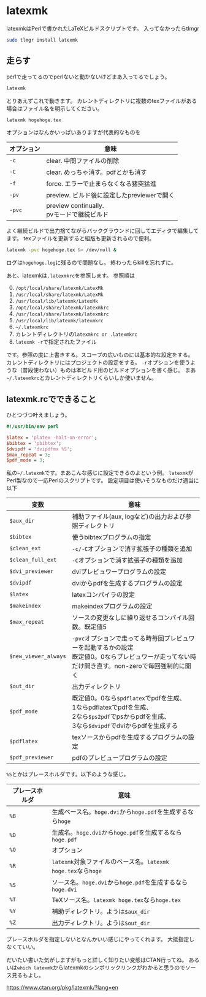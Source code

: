 latexmk
=====
latexmkはPerlで書かれたLaTeXビルドスクリプトです。
入ってなかったらtlmgr

```sh
sudo tlmgr install latexmk
```

走らす
-----
perlで走ってるのでperlないと動かないけどまあ入ってるでしょう。

```sh
latexmk
```

とりあえずこれで動きます。
カレントディレクトリに複数のtexファイルがある場合はファイル名を明示してください。

```sh
latexmk hogehoge.tex
```

オプションはなんかいっぱいありますが代表的なものを

| オプション | 意味 |
|------------|------|
| `-c` | clear. 中間ファイルの削除 |
| `-C` | clear. めっちゃ消す。pdfとかも消す |
| `-f` | force. エラーで止まらなくなる猪突猛進 |
| `-pv` | preview. ビルド後に設定したpreviewerで開く |
| `-pvc` | preview continually.<br>pvモードで継続ビルド |

よく継続ビルドで出力捨てながらバックグラウンドに回してエディタで編集してます。
texファイルを更新すると組版も更新されるので便利。
```sh
latexmk -pvc hogehoge.tex &> /dev/null &
```
ログは`hogehoge.log`に残るので問題なし。
終わったらkillを忘れずに。

あと、latexmkは`.latexmkrc`を参照します。
参照順は

0. `/opt/local/share/latexmk/LatexMk`
0. `/usr/local/share/latexmk/LatexMk`
0. `/usr/local/lib/latexmk/LatexMk`
0. `/opt/local/share/latexmk/latexmkrc`
0. `/usr/local/share/latexmk/latexmkrc`
0. `/usr/local/lib/latexmk/latexmkrc`
0. `~/.latexmkrc`
0. カレントディレクトリの`latexmkrc or .latexmkrc`
0. `latexmk -r`で指定されたファイル

です。参照の度に上書きする。スコープの広いものには基本的な設定をする。
カレントディレクトリにはプロジェクトの設定をする。
`-r`オプションを使うような（普段使わない）ものは本ビルド用のビルドオプションを書く感じ。
まあ`~/.latexmkrc`とカレントディレクトリくらいしか使いません。


latexmk.rcでできること
-----
ひとつづつ叶えましょう。

```perl
#!/usr/bin/env perl

$latex = 'platex -halt-on-error';
$bibtex = 'pbibtex';
$dvipdf = 'dvipdfmx %S';
$max_repeat = 3;
$pdf_mode = 3;
```

私の`~/.latexmk`です。まあこんな感じに設定できるのよという例。
`latexmk`がPerl製なので一応Perlのスクリプトです。
設定項目は使いそうなものだけ適当に以下

| 変数 | 意味 |
|------|------|
| `$aux_dir` | 補助ファイル(aux, logなど)の出力および参照ディレクトリ |
| `$bibtex` | 使うbibtexプログラムの指定 |
| `$clean_ext` | `-c/-C`オプションで消す拡張子の種類を追加 |
| `$clean_full_ext` | `-C`オプションで消す拡張子の種類を追加 |
| `$dvi_previewer` | dviプレビュワープログラムの設定 |
| `$dvipdf` | dviからpdfを生成するプログラムの設定 |
| `$latex` | latexコンパイラの設定 |
| `$makeindex` | makeindexプログラムの設定 |
| `$max_repeat` | ソースの変更なしに繰り返せるコンパイル回数。既定値5 |
| `$new_viewer_always` | `-pvc`オプションで走ってる時毎回プレビュワーを起動するかの設定<br>既定値0。0ならプレビュワーが走ってない時だけ開き直す。non-zeroで毎回強制的に開く |
| `$out_dir` | 出力ディレクトリ |
| `$pdf_mode` | 既定値0。0なら`$pdflatex`でpdfを生成、<br>1ならpdflatexでpdfを生成、<br>2なら`$ps2pdf`でpsからpdfを生成、<br>3なら`$dvipdf`でdviからpdfを生成する |
| `$pdflatex` | texソースからpdfを生成するプログラムの設定 |
| `$pdf_previewer` | pdfのプレビュープログラムの設定|

`%S`とかはプレースホルダです。以下のような感じ。

| プレースホルダ | 意味 |
|----------------|------|
| `%B` | 生成ベース名。`hoge.dvi`から`hoge.pdf`を生成するなら`hoge` |
| `%D` | 生成名。`hoge.dvi`から`hoge.pdf`を生成するなら`hoge.pdf` |
| `%O` | オプション |
| `%R` | `latexmk`対象ファイルのベース名。`latexmk hoge.tex`なら`hoge` |
| `%S` | ソース名。`hoge.dvi`から`hoge.pdf`を生成するなら`hoge.dvi` |
| `%T` | TeXソース名。`latexmk hoge.tex`なら`hoge.tex` |
| `%Y` | 補助ディレクトリ。ようは`$aux_dir` |
| `%Z` | 出力ディレクトリ。ようは`$out_dir` |

プレースホルダを指定しないとなんかいい感じにやってくれます。
大抵指定しなくていい。


だいたい書いた気がしますがもっと詳しく知りたい変態はCTAN行ってね。
あるいは`which latexmk`からlatexmkのシンボリックリンクがわかると思うのでソース見るもよし。

https://www.ctan.org/pkg/latexmk/?lang=en
